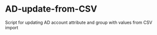 # AD-update-from-CSV
Script for updating AD account attribute and group with values from CSV import
